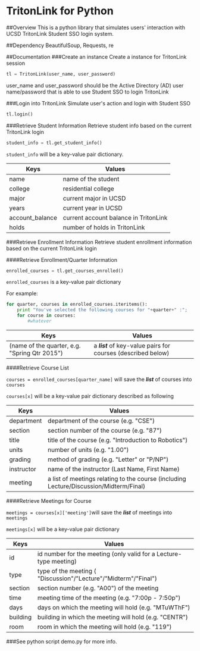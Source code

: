 # TritonLink for Python

##Overview
This is a python library that simulates users' interaction with UCSD TritonLink Student SSO login system.

##Dependency
BeautifulSoup, Requests, re

##Documentation
###Create an instance
Create a instance for TritonLink session

```python
tl = TritonLink(user_name, user_password)
```
user_name and user_password should be the Active Directory (AD) user name/password that is able to use Student SSO to login TritonLink

###Login into TritonLink
Simulate user's action and login with Student SSO

```python
tl.login()
```

###Retrieve Student Information
Retrieve student info based on the current TritonLink login

```python
student_info = tl.get_student_info()
```

`student_info` will be a key-value pair dictionary.

Keys         | Values
------------ | -------------
name | name of the student
college | residential college
major | current major in UCSD
years | current year in UCSD
account_balance | current account balance in TritonLink
holds | number of holds in TritonLink 


###Retrieve Enrollment Information
Retrieve student enrollment information based on the current TritonLink login

####Retrieve Enrollment/Quarter Information

```python
enrolled_courses = tl.get_courses_enrolled()
```

`enrolled_courses` is a key-value pair dictionary

For example:

```python
for quarter, courses in enrolled_courses.iteritems():
	print "You've selected the following courses for "+quarter+" :";
	for course in courses:
		#whatever
```

Keys         | Values
------------ | -------------
(name of the quarter, e.g. "Spring Qtr 2015") | a ***list*** of key-value pairs for courses (described below) 

####Retrieve Course List

`courses = enrolled_courses[quarter_name]` will save the ***list*** of courses into `courses`

`courses[x]` will be a key-value pair dictionary described as following

Keys         | Values
------------ | -------------
department | department of the course (e.g. "CSE")
section | section number of the course (e.g. "87")
title | title of the course (e.g. "Introduction to Robotics")
units | number of units (e.g. "1.00")
grading | method of grading (e.g. "Letter" or "P/NP")
instructor | name of the instructor (Last Name, First Name)
meeting | a list of meetings relating to the course (including Lecture/Discussion/Midterm/Final)

####Retrieve Meetings for Course

`meetings = courses[x]['meeting']`will save the ***list*** of meetings into `meetings`

`meetings[x]` will be a key-value pair dictionary

Keys         | Values
------------ | -------------
id | id number for the meeting (only valid for a Lecture-type meeting)
type | type of the meeting ( "Discussion"/"Lecture"/"Midterm"/"Final")
section | section number (e.g. "A00") of the meeting
time | meeting time of the meeting (e.g. "7:00p - 7:50p")
days | days on which the meeting will hold (e.g. "MTuWThF")
building | building in which the meeting will hold (e.g. "CENTR")
room | room in which the meeting will hold (e.g. "119")


###See python script demo.py for more info.

